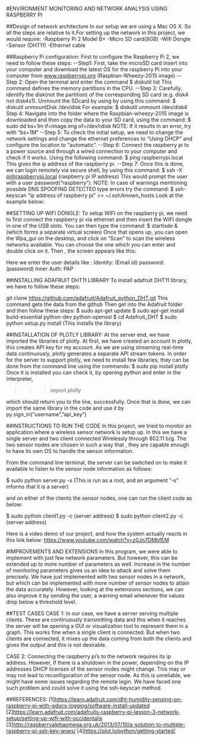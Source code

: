 #ENVIRONMENT MONITORING AND NETWORK ANALYSIS USING RASPBERRY PI 

##Design of network architecture
In our setup we are using a Mac OS X. So all the steps are relative to it.For setting up the network in this project, we would require:
-Raspberry Pi 2 Model B+
-Micro SD card(8GB) 
-Wifi Dongle
-Sensor (DHT11)
-Ethernet cable

##Raspberry Pi configuration:
First to configure the Raspberry Pi 2, we need to follow these steps:
--Step1:
	First, take the microSD card insert into your computer and download the latest OS for the raspberry Pi into your computer from  www.raspberrypi.org (Raspbian-Wheezy-2015 image)
--Step 2:
	Open the terminal and enter the command
	   $ diskutil list
This command defines the memory partitions in the CPU.
--Step 3:
Carefully, identify the disk(not the partition) of the corresponding SD card (e.g. disk4 not disk4s1). Unmount the SDcard by using by using this command:
$ diskutil unmountDisk /dev/disk<disk no from diskutil list>
For example: $ diskutil unmount /dev/disk4 
Step 4:
Navigate into the folder where the Raspbian-wheezy-2015 image is downloaded and then copy the data to your SD card, using the command:
$ sudo dd bs=1m if=image.img of=/dev/rdisk<disk no from diskutil>
NOTE: If it results in an error,  try with “bs=1M”
--Step 5:
To check the initial setup, we need to change the network settings and change the ethernet preferences to “Using DHCP” and configure the location to “automatic”.
--Step 6:
Connect the raspberry pi to a power  source and through a wired connection to your computer and check if it works. Using the following command:
	$ ping raspberrypi.local
This gives the ip address of the raspberry pi.
--Step 7:
Once this is done, we can login remotely via secure shell, by using this command:
	$ ssh -X pi@raspberrypi.local (raspberry pi IP address)
This would prompt the user with a user password(“raspberry”).
NOTE:
In case of warnings mentioning possible DNS SPOOFING DETECTED type errors
try the command:
	$ ssh-keyscan “ip address of raspberry pi” >> ~/.ssh/known_hosts
Look at the example below:

##SETTING UP WIFI DONGLE:
To setup WIFI on the raspberry pi, we need to first connect the raspberry pi via ethernet and then insert the WIFI dongle in one of the USB slots. 
You can then type the command:
$ startlxde & (which forms a separate virtual screen)
Once that opens up, you can open the Wpa_gui on the desktop, and click on “Scan”  to scan the wireless networks available. You can choose the one which you can enter and double click on it. 
Then  , the screen appears like this:

Here we enter the user details like :
Identity: (Email id)
password: (password)
Inner Auth: PAP


##INSTALLING ADAFRUIT DHT11 LIBRARY
To install adafruit DHT11 library, we have to follow these steps:

 git clone https://github.com/adafruit/Adafruit_python_DHT.git
	This command gets the data from the github 
Then get into the Adafruit folder  and then follow these steps:
$ sudo apt-get update
$ sudo apt-get install build-essential python-dev python-openssl
$ cd Adafruit_DHT
$ sudo python setup.py install (This installs the library)


##INSTALLATION OF PLOTLY LIBRARY:
At the server end, we have imported the libraries of plotly. At first, we have created an account in plotly, this creates API key for my account. As we are using streaming real-time data continuously, plotly generates a separate API stream tokens.
In order for the server to support plotly, we need to install few libraries, they can be done from the command line using the commands:
$ sudo pip install plotly
Once it is installed you can check it, by opening python and enter in the interpreter,
>>> import plotly
>>>
which should return you to the line, successfully. 
Once that is done, we can import the same library in the code and use it by 
py.sign_in(“username”,”api_key”)

##INSTRUCTIONS TO RUN THE CODE
In this project, we tried to monitor an application where a wireless sensor network is setup up. In this we have a single server and two client connected Wirelessly through 802.11 b/g.
The two sensor nodes are chosen in such a way that , they are capable enough to have its own OS to handle the sensor information.  

From the command line terminal, the server can be switched on to make it available to listen to the sensor node information as follows: 

$ sudo python server.py -s 
(This is run as a root, and an argument ”-s” informs that it is a server)

and on either of the clients the sensor nodes, one can run the client code as below:

$ sudo python client1.py -c (server address) 
$ sudo python client2.py -c (server address)

Here is a video demo of our project, and how the system actually reacts in this link below:
    https://www.youtube.com/watch?v=z0Jn7DMbfEM

#IMPROVEMENTS AND EXTENSIONS
In this program, we were able to implement with just few network parameters. But however, this can be extended up to more number of parameters as well. Increase in the number of monitoring parameters gives us an idea to attack and solve them precisely. 
We have just implemented with two sensor nodes in a network, but which can be implemented with more number of sensor nodes to attain the data accurately. 
However, looking at the extensions sections, we can also improve it by sending the user, a warning email whenever the values drop below a threshold level. 


##TEST CASES
CASE 1:
In our case, we have a server serving multiple clients. These are continuously transmitting data and this when it reaches the server will be opening a GUI or visualization tool to represent them in a graph. This works fine when a single client is connected. But when two clients are connected, it mixes up the data coming from both the clients and gives the output and this is not desirable. 

CASE 2:
Connecting the raspberry pi’s to the network requires its ip address. However, if there is a shutdown in the power, depending on the IP addresses DHCP licenses of the sensor nodes might change. This may or may not lead to reconfiguration of the sensor node. As this is unreliable, we might have some issues regarding the remote login. We have faced one such problem and could solve it using the ssh-keyscan method.

##REFERENCES:
[1]https://learn.adafruit.com/dht-humidity-sensing-on-raspberry-pi-with-gdocs-logging/software-install-updated
[2]https://learn.adafruit.com/adafruits-raspberry-pi-lesson-3-network-setup/setting-up-wifi-with-occidentalis
[3]http://raspberryalphaomega.org.uk/2013/07/10/a-solution-to-multiple-raspberry-pi-ssh-key-woes/
[4]https://plot.ly/python/getting-started/

